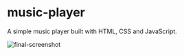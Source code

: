 # music-player
A simple music player built with HTML, CSS and JavaScript.

![final-screenshot](https://user-images.githubusercontent.com/78557222/122104742-a282c600-ce35-11eb-875c-30ce470f52c4.png)



